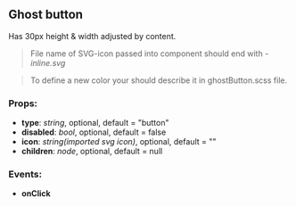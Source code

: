 ## **Ghost button**

Has 30px height & width adjusted by content.
> File name of SVG-icon passed into component should end with *-inline.svg*

> To define a new color your should describe it in ghostButton.scss file.

### Props:
* **type**: _string_, optional, default = "button"
* **disabled**: _bool_, optional, default = false
* **icon**: _string(imported svg icon)_, optional, default = ""
* **children**: _node_, optional, default = null

### Events:
* **onClick**
